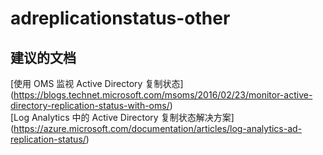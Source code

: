 
<properties
    pageTitle="adreplicationstatus-other"
    description="与 AD 复制状态其他方面相关的问题"
    service="microsoft.operationalinsights"
    resource="operationalinsightsaccounts"
    authors="adoylemsft"
    displayorder=""
    selfHelpType="generic"
    supportTopicIds="32536582"
    resourceTags=""
    productPesIds="15725"
    cloudEnvironments="public, Blackforest, Fairfax"
/>


# adreplicationstatus-other


## **建议的文档**
[使用 OMS 监视 Active Directory 复制状态] (https://blogs.technet.microsoft.com/msoms/2016/02/23/monitor-active-directory-replication-status-with-oms/) <br>
[Log Analytics 中的 Active Directory 复制状态解决方案] (https://azure.microsoft.com/documentation/articles/log-analytics-ad-replication-status/)


<!--HONumber=Oct16_HO3-->


